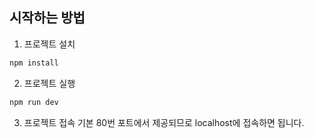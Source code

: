 ## 시작하는 방법

1. 프로젝트 설치
```bash
npm install
```

2. 프로젝트 실행
```bash
npm run dev
```

3. 프로젝트 접속
기본 80번 포트에서 제공되므로
localhost에 접속하면 됩니다.